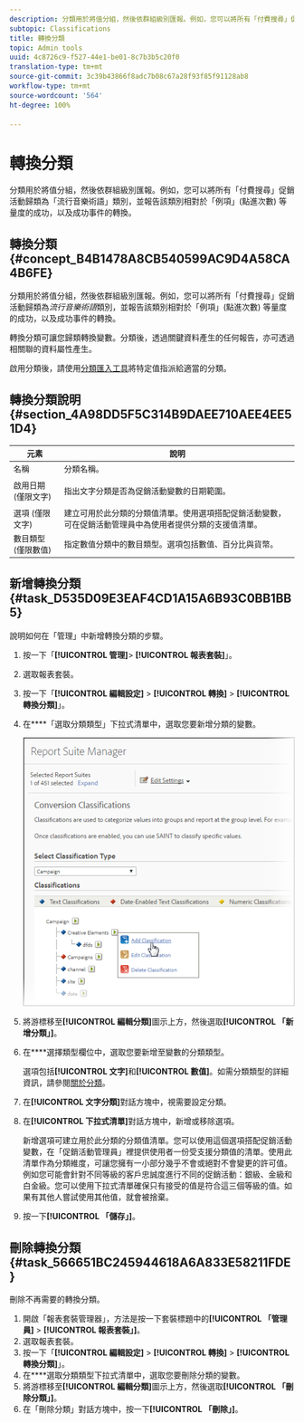 ```yaml
---
description: 分類用於將值分組，然後依群組級別匯報。例如，您可以將所有「付費搜尋」促銷活動歸類為「流行音樂術語」類別，並報告該類別相對於「例項」(點進次數) 等量度的成功，以及成功事件的轉換。
subtopic: Classifications
title: 轉換分類
topic: Admin tools
uuid: 4c8726c9-f527-44e1-be01-8c7b3b5c20f0
translation-type: tm+mt
source-git-commit: 3c39b43866f8adc7b08c67a28f93f85f91128ab8
workflow-type: tm+mt
source-wordcount: '564'
ht-degree: 100%

---
```



# 轉換分類

分類用於將值分組，然後依群組級別匯報。例如，您可以將所有「付費搜尋」促銷活動歸類為「流行音樂術語」類別，並報告該類別相對於「例項」(點進次數) 等量度的成功，以及成功事件的轉換。

## 轉換分類 {#concept_B4B1478A8CB540599AC9D4A58CA4B6FE}

分類用於將值分組，然後依群組級別匯報。例如，您可以將所有「付費搜尋」促銷活動歸類為&#x200B;*流行音樂術語*&#x200B;類別，並報告該類別相對於「例項」(點進次數) 等量度的成功，以及成功事件的轉換。

轉換分類可讓您歸類轉換變數。分類後，透過關鍵資料產生的任何報告，亦可透過相關聯的資料屬性產生。

啟用分類後，請使用[分類匯入工具](/help/components/classifications/importer/c-working-with-saint.md)將特定值指派給適當的分類。

## 轉換分類說明 {#section_4A98DD5F5C314B9DAEE710AEE4EE51D4}

<table id="table_0B72C485467348E2A34BF913441F4AF5"> 
 <thead> 
  <tr> 
   <th colname="col1" class="entry"> 元素 </th> 
   <th colname="col2" class="entry"> 說明 </th> 
  </tr> 
 </thead>
 <tbody> 
  <tr> 
   <td colname="col1"> <span class="wintitle"> 名稱</span> </td> 
   <td colname="col2"> 分類名稱。 </td> 
  </tr> 
  <tr> 
   <td colname="col1"> <span class="wintitle"> 啟用日期 (僅限文字)</span> </td> 
   <td colname="col2"> <p>指出文字分類是否為促銷活動變數的日期範圍。 </p> </td> 
  </tr> 
  <tr> 
   <td colname="col1"> <span class="wintitle"> 選項 (僅限文字)</span> </td> 
   <td colname="col2">建立可用於此分類的分類值清單。使用<span class="wintitle">選項</span>搭配促銷活動變數，可在<span class="wintitle">促銷活動管理員</span>中為使用者提供分類的支援值清單。 </td> 
  </tr> 
  <tr> 
   <td colname="col1"> <span class="wintitle"> 數目類型 (僅限數值)</span> </td> 
   <td colname="col2">指定數值分類中的數目類型。選項包括<span class="wintitle">數值</span>、<span class="wintitle">百分比</span>與<span class="wintitle">貨幣</span>。 </td> 
  </tr> 
 </tbody> 
</table>

## 新增轉換分類 {#task_D535D09E3EAF4CD1A15A6B93C0BB1BB5}

說明如何在「管理」中新增轉換分類的步驟。

1. 按一下「**[!UICONTROL 管理]**> **[!UICONTROL 報表套裝]**」。
1. 選取報表套裝。
1. 按一下「**[!UICONTROL 編輯設定]** > **[!UICONTROL 轉換]** > **[!UICONTROL 轉換分類]**」。
1. 在&#x200B;****「選取分類類型」下拉式清單中，選取您要新增分類的變數。

   ![步驟資訊](../assets/sub_class_create.png)

1. 將游標移至&#x200B;**[!UICONTROL 編輯分類]**&#x200B;圖示上方，然後選取&#x200B;**[!UICONTROL 「新增分類」]**。
1. 在&#x200B;****&#x200B;選擇類型欄位中，選取您要新增至變數的分類類型。

   選項包括&#x200B;**[!UICONTROL 文字]**&#x200B;和&#x200B;**[!UICONTROL 數值]**。如需分類類型的詳細資訊，請參閱[關於分類](/help/components/classifications/c-classifications.md)。
1. 在&#x200B;**[!UICONTROL 文字分類]**&#x200B;對話方塊中，視需要設定分類。

1. 在&#x200B;**[!UICONTROL 下拉式清單]**&#x200B;對話方塊中，新增或移除選項。

   新增選項可建立用於此分類的分類值清單。您可以使用這個選項搭配促銷活動變數，在「促銷活動管理員」裡提供使用者一份受支援分類值的清單。使用此清單作為分類維度，可讓您擁有一小部分幾乎不會或絕對不會變更的許可值。例如您可能會針對不同等級的客戶忠誠度進行不同的促銷活動：銀級、金級和白金級。您可以使用下拉式清單確保只有接受的值是符合這三個等級的值。如果有其他人嘗試使用其他值，就會被捨棄。
1. 按一下&#x200B;**[!UICONTROL 「儲存」]**。

## 刪除轉換分類 {#task_566651BC245944618A6A833E58211FDE}

刪除不再需要的轉換分類。

1. 開啟「報表套裝管理器」，方法是按一下套裝標題中的&#x200B;**[!UICONTROL 「管理員]** > **[!UICONTROL 報表套裝」]**。
1. 選取報表套裝。
1. 按一下「**[!UICONTROL 編輯設定]** > **[!UICONTROL 轉換]** > **[!UICONTROL 轉換分類]**」。
1. 在&#x200B;****&#x200B;選取分類類型下拉式清單中，選取您要刪除分類的變數。
1. 將游標移至&#x200B;**[!UICONTROL 編輯分類]**&#x200B;圖示上方，然後選取&#x200B;**[!UICONTROL 「刪除分類」]**。
1. 在「刪除分類」對話方塊中，按一下&#x200B;**[!UICONTROL 「刪除」]**。
